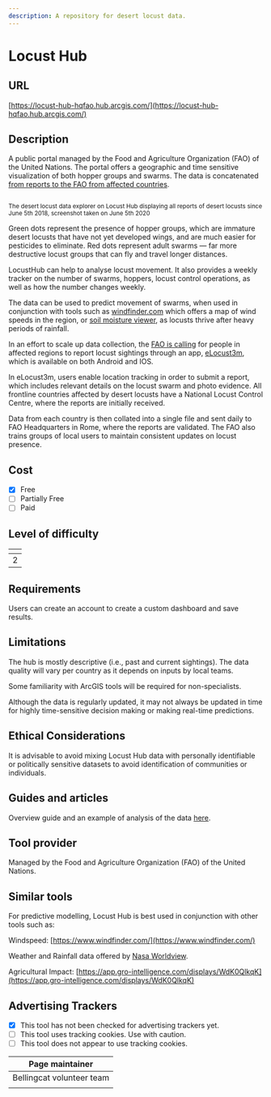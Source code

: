 ```yaml
---
description: A repository for desert locust data.
---
```


# Locust Hub

## URL

[https://locust-hub-hqfao.hub.arcgis.com/](https://locust-hub-hqfao.hub.arcgis.com/)

## Description

A public portal managed by the Food and Agriculture Organization (FAO) of the United Nations. The portal offers a geographic and time sensitive visualization of both hopper groups and swarms. The data is concatenated [from reports to the FAO from affected countries](https://www.bellingcat.com/resources/how-tos/2020/06/23/how-to-track-desert-locust-swarms/).

[<img src="https://www.bellingcat.com/app/uploads/2020/06/Locust-1.png" alt="" data-size="original">](https://www.bellingcat.com/app/uploads/2020/06/Locust-1.png)

<sub>The desert locust data explorer on Locust Hub displaying all reports of desert locusts since June 5th 2018, screenshot taken on June 5th 2020</sub>

Green dots represent the presence of hopper groups, which are immature desert locusts that have not yet developed wings, and are much easier for pesticides to eliminate. Red dots represent adult swarms — far more destructive locust groups that can fly and travel longer distances.

LocustHub can help to analyse locust movement. It also provides a weekly tracker on the number of swarms, hoppers, locust control operations, as well as how the number changes weekly.

The data can be used to predict movement of swarms, when used in conjunction with tools such as  [windfinder.com](https://www.windfinder.com/) which offers a map of wind speeds in the region, or [soil moisture viewer](https://locust-hub-hqfao.hub.arcgis.com/pages/lobelia-viewer), as locusts thrive after heavy periods of rainfall.

In an effort to scale up data collection, the [FAO is calling](https://twitter.com/FAOLocust/status/1258032596224749568) for people in affected regions to report locust sightings through an app, [eLocust3m](https://apps.apple.com/us/app/elocust3m/id1510684948?ls=1), which is available on both Android and IOS.

In eLocust3m, users enable location tracking in order to submit a report, which includes relevant details on the locust swarm and photo evidence. All frontline countries affected by desert locusts have a National Locust Control Centre, where the reports are initially received.

Data from each country is then collated into a single file and sent daily to FAO Headquarters in Rome, where the reports are validated. The FAO also trains groups of local users to maintain consistent updates on locust presence.

## Cost

* [x] Free
* [ ] Partially Free
* [ ] Paid

## Level of difficulty

<table><thead><tr><th data-type="rating" data-max="5"></th></tr></thead><tbody><tr><td>2</td></tr></tbody></table>

## Requirements

Users can create an account to create a custom dashboard and save results.

## Limitations

The hub is mostly descriptive (i.e., past and current sightings). The data quality will vary per country as it depends on inputs by local teams.&#x20;

Some familiarity with ArcGIS tools will be required for non-specialists.&#x20;

Although the data is regularly updated, it may not always be updated in time for highly time-sensitive decision making or making real-time predictions.

## Ethical Considerations

It is advisable to avoid mixing Locust Hub data with personally identifiable or politically sensitive datasets to avoid identification of communities or individuals.

## Guides and articles

Overview guide and an example of analysis of the data [here](https://www.bellingcat.com/resources/how-tos/2020/06/23/how-to-track-desert-locust-swarms/).

## Tool provider

Managed by the Food and Agriculture Organization (FAO) of the United Nations.

## Similar tools

For predictive modelling, Locust Hub is best used in conjunction with other tools such as:

Windspeed: [https://www.windfinder.com/](https://www.windfinder.com/)

Weather and Rainfall data offered by [Nasa Worldview](https://bellingcat.gitbook.io/toolkit/more/all-tools/nasa-worldview).

Agricultural Impact: [https://app.gro-intelligence.com/displays/WdK0QlkqK](https://app.gro-intelligence.com/displays/WdK0QlkqK)

## Advertising Trackers

* [x] This tool has not been checked for advertising trackers yet.
* [ ] This tool uses tracking cookies. Use with caution.
* [ ] This tool does not appear to use tracking cookies.

| Page maintainer           |
| ------------------------- |
| Bellingcat volunteer team |
|                           |
